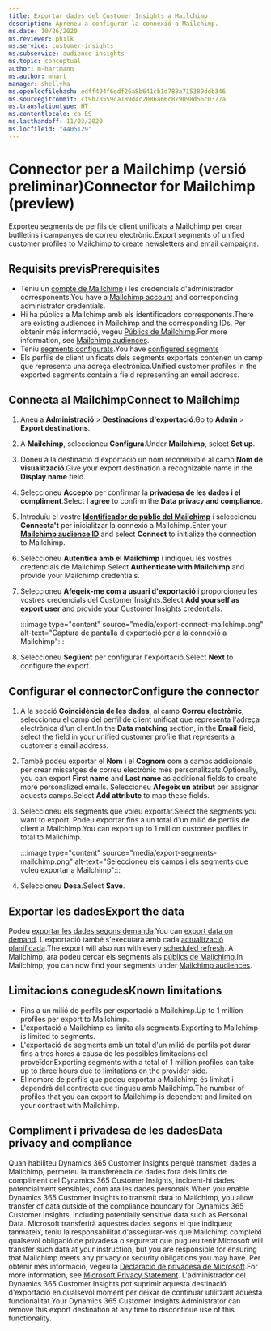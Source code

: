 ```yaml
---
title: Exportar dades del Customer Insights a Mailchimp
description: Apreneu a configurar la connexió a Mailchimp.
ms.date: 10/26/2020
ms.reviewer: philk
ms.service: customer-insights
ms.subservice: audience-insights
ms.topic: conceptual
author: m-hartmann
ms.author: mhart
manager: shellyha
ms.openlocfilehash: edff494f6edf26a8b641cb1d788a715389ddb346
ms.sourcegitcommit: cf9b78559ca189d4c2086a66c879098d56c0377a
ms.translationtype: HT
ms.contentlocale: ca-ES
ms.lasthandoff: 11/03/2020
ms.locfileid: "4405129"
---
```

# <a name="connector-for-mailchimp-preview"></a><span data-ttu-id="4b10c-103">Connector per a Mailchimp (versió preliminar)</span><span class="sxs-lookup"><span data-stu-id="4b10c-103">Connector for Mailchimp (preview)</span></span>

<span data-ttu-id="4b10c-104">Exporteu segments de perfils de client unificats a Mailchimp per crear butlletins i campanyes de correu electrònic.</span><span class="sxs-lookup"><span data-stu-id="4b10c-104">Export segments of unified customer profiles to Mailchimp to create newsletters and email campaigns.</span></span>

## <a name="prerequisites"></a><span data-ttu-id="4b10c-105">Requisits previs</span><span class="sxs-lookup"><span data-stu-id="4b10c-105">Prerequisites</span></span>

-   <span data-ttu-id="4b10c-106">Teniu un [compte de Mailchimp](https://mailchimp.com/) i les credencials d'administrador corresponents.</span><span class="sxs-lookup"><span data-stu-id="4b10c-106">You have a [Mailchimp account](https://mailchimp.com/) and corresponding administrator credentials.</span></span>
-   <span data-ttu-id="4b10c-107">Hi ha públics a Mailchimp amb els identificadors corresponents.</span><span class="sxs-lookup"><span data-stu-id="4b10c-107">There are existing audiences in Mailchimp and the corresponding IDs.</span></span> <span data-ttu-id="4b10c-108">Per obtenir més informació, vegeu [Públics de Mailchimp](https://mailchimp.com/help/create-audience/).</span><span class="sxs-lookup"><span data-stu-id="4b10c-108">For more information, see [Mailchimp audiences](https://mailchimp.com/help/create-audience/).</span></span>
-   <span data-ttu-id="4b10c-109">Teniu [segments configurats](segments.md).</span><span class="sxs-lookup"><span data-stu-id="4b10c-109">You have [configured segments](segments.md)</span></span>
-   <span data-ttu-id="4b10c-110">Els perfils de client unificats dels segments exportats contenen un camp que representa una adreça electrònica.</span><span class="sxs-lookup"><span data-stu-id="4b10c-110">Unified customer profiles in the exported segments contain a field representing an email address.</span></span>

## <a name="connect-to-mailchimp"></a><span data-ttu-id="4b10c-111">Connecta al Mailchimp</span><span class="sxs-lookup"><span data-stu-id="4b10c-111">Connect to Mailchimp</span></span>

1. <span data-ttu-id="4b10c-112">Aneu a **Administració** > **Destinacions d'exportació**.</span><span class="sxs-lookup"><span data-stu-id="4b10c-112">Go to **Admin** > **Export destinations**.</span></span>

1. <span data-ttu-id="4b10c-113">A **Mailchimp**, seleccioneu **Configura**.</span><span class="sxs-lookup"><span data-stu-id="4b10c-113">Under **Mailchimp**, select **Set up**.</span></span>

1. <span data-ttu-id="4b10c-114">Doneu a la destinació d'exportació un nom reconeixible al camp **Nom de visualització**.</span><span class="sxs-lookup"><span data-stu-id="4b10c-114">Give your export destination a recognizable name in the **Display name** field.</span></span>

1. <span data-ttu-id="4b10c-115">Seleccioneu **Accepto** per confirmar la **privadesa de les dades i el compliment**.</span><span class="sxs-lookup"><span data-stu-id="4b10c-115">Select **I agree** to confirm the **Data privacy and compliance**.</span></span>

1. <span data-ttu-id="4b10c-116">Introduïu el vostre **[Identificador de públic del Mailchimp](https://mailchimp.com/help/find-audience-id/)** i seleccioneu **Connecta't** per inicialitzar la connexió a Mailchimp.</span><span class="sxs-lookup"><span data-stu-id="4b10c-116">Enter your **[Mailchimp audience ID](https://mailchimp.com/help/find-audience-id/)** and select **Connect** to initialize the connection to Mailchimp.</span></span>

1. <span data-ttu-id="4b10c-117">Seleccioneu **Autentica amb el Mailchimp** i indiqueu les vostres credencials de Mailchimp.</span><span class="sxs-lookup"><span data-stu-id="4b10c-117">Select **Authenticate with Mailchimp** and provide your Mailchimp credentials.</span></span>

1. <span data-ttu-id="4b10c-118">Seleccioneu **Afegeix-me com a usuari d'exportació** i proporcioneu les vostres credencials del Customer Insights.</span><span class="sxs-lookup"><span data-stu-id="4b10c-118">Select **Add yourself as export user** and provide your Customer Insights credentials.</span></span>

   :::image type="content" source="media/export-connect-mailchimp.png" alt-text="Captura de pantalla d'exportació per a la connexió a Mailchimp":::

1. <span data-ttu-id="4b10c-120">Seleccioneu **Següent** per configurar l'exportació.</span><span class="sxs-lookup"><span data-stu-id="4b10c-120">Select **Next** to configure the export.</span></span>

## <a name="configure-the-connector"></a><span data-ttu-id="4b10c-121">Configurar el connector</span><span class="sxs-lookup"><span data-stu-id="4b10c-121">Configure the connector</span></span>

1. <span data-ttu-id="4b10c-122">A la secció **Coincidència de les dades**, al camp **Correu electrònic**, seleccioneu el camp del perfil de client unificat que representa l'adreça electrònica d'un client.</span><span class="sxs-lookup"><span data-stu-id="4b10c-122">In the **Data matching** section, in the **Email** field, select the field in your unified customer profile that represents a customer's email address.</span></span> 

1. <span data-ttu-id="4b10c-123">També podeu exportar el **Nom** i el **Cognom** com a camps addicionals per crear missatges de correu electrònic més personalitzats.</span><span class="sxs-lookup"><span data-stu-id="4b10c-123">Optionally, you can export **First name** and **Last name** as additional fields to create more personalized emails.</span></span> <span data-ttu-id="4b10c-124">Seleccioneu **Afegeix un atribut** per assignar aquests camps.</span><span class="sxs-lookup"><span data-stu-id="4b10c-124">Select **Add attribute** to map these fields.</span></span>

1. <span data-ttu-id="4b10c-125">Seleccioneu els segments que voleu exportar.</span><span class="sxs-lookup"><span data-stu-id="4b10c-125">Select the segments you want to export.</span></span> <span data-ttu-id="4b10c-126">Podeu exportar fins a un total d'un milió de perfils de client a Mailchimp.</span><span class="sxs-lookup"><span data-stu-id="4b10c-126">You can export up to 1 million customer profiles in total to Mailchimp.</span></span>

   :::image type="content" source="media/export-segments-mailchimp.png" alt-text="Seleccioneu els camps i els segments que voleu exportar a Mailchimp":::

1. <span data-ttu-id="4b10c-128">Seleccioneu **Desa**.</span><span class="sxs-lookup"><span data-stu-id="4b10c-128">Select **Save**.</span></span>

## <a name="export-the-data"></a><span data-ttu-id="4b10c-129">Exportar les dades</span><span class="sxs-lookup"><span data-stu-id="4b10c-129">Export the data</span></span>

<span data-ttu-id="4b10c-130">Podeu [exportar les dades segons demanda](export-destinations.md).</span><span class="sxs-lookup"><span data-stu-id="4b10c-130">You can [export data on demand](export-destinations.md).</span></span> <span data-ttu-id="4b10c-131">L'exportació també s'executarà amb cada [actualització planificada](system.md#schedule-tab).</span><span class="sxs-lookup"><span data-stu-id="4b10c-131">The export will also run with every [scheduled refresh](system.md#schedule-tab).</span></span> <span data-ttu-id="4b10c-132">A Mailchimp, ara podeu cercar els segments als [públics de Mailchimp](https://mailchimp.com/help/create-audience/).</span><span class="sxs-lookup"><span data-stu-id="4b10c-132">In Mailchimp, you can now find your segments under [Mailchimp audiences](https://mailchimp.com/help/create-audience/).</span></span>

## <a name="known-limitations"></a><span data-ttu-id="4b10c-133">Limitacions conegudes</span><span class="sxs-lookup"><span data-stu-id="4b10c-133">Known limitations</span></span>

- <span data-ttu-id="4b10c-134">Fins a un milió de perfils per exportació a Mailchimp.</span><span class="sxs-lookup"><span data-stu-id="4b10c-134">Up to 1 million profiles per export to Mailchimp.</span></span>
- <span data-ttu-id="4b10c-135">L'exportació a Mailchimp es limita als segments.</span><span class="sxs-lookup"><span data-stu-id="4b10c-135">Exporting to Mailchimp is limited to segments.</span></span>
- <span data-ttu-id="4b10c-136">L'exportació de segments amb un total d'un milió de perfils pot durar fins a tres hores a causa de les possibles limitacions del proveïdor.</span><span class="sxs-lookup"><span data-stu-id="4b10c-136">Exporting segments with a total of 1 million profiles can take up to three hours due to limitations on the provider side.</span></span> 
- <span data-ttu-id="4b10c-137">El nombre de perfils que podeu exportar a Mailchimp és limitat i dependrà del contracte que tingueu amb Mailchimp.</span><span class="sxs-lookup"><span data-stu-id="4b10c-137">The number of profiles that you can export to Mailchimp is dependent and limited on your contract with Mailchimp.</span></span>

## <a name="data-privacy-and-compliance"></a><span data-ttu-id="4b10c-138">Compliment i privadesa de les dades</span><span class="sxs-lookup"><span data-stu-id="4b10c-138">Data privacy and compliance</span></span>

<span data-ttu-id="4b10c-139">Quan habiliteu Dynamics 365 Customer Insights perquè transmeti dades a Mailchimp, permeteu la transferència de dades fora dels límits de compliment del Dynamics 365 Customer Insights, incloent-hi dades potencialment sensibles, com ara les dades personals.</span><span class="sxs-lookup"><span data-stu-id="4b10c-139">When you enable Dynamics 365 Customer Insights to transmit data to Mailchimp, you allow transfer of data outside of the compliance boundary for Dynamics 365 Customer Insights, including potentially sensitive data such as Personal Data.</span></span> <span data-ttu-id="4b10c-140">Microsoft transferirà aquestes dades segons el que indiqueu; tanmateix, teniu la responsabilitat d'assegurar-vos que Mailchimp compleixi qualsevol obligació de privadesa o seguretat que pugueu tenir.</span><span class="sxs-lookup"><span data-stu-id="4b10c-140">Microsoft will transfer such data at your instruction, but you are responsible for ensuring that Mailchimp meets any privacy or security obligations you may have.</span></span> <span data-ttu-id="4b10c-141">Per obtenir més informació, vegeu la [Declaració de privadesa de Microsoft](https://go.microsoft.com/fwlink/?linkid=396732).</span><span class="sxs-lookup"><span data-stu-id="4b10c-141">For more information, see [Microsoft Privacy Statement](https://go.microsoft.com/fwlink/?linkid=396732).</span></span>
<span data-ttu-id="4b10c-142">L'administrador del Dynamics 365 Customer Insights pot suprimir aquesta destinació d'exportació en qualsevol moment per deixar de continuar utilitzant aquesta funcionalitat.</span><span class="sxs-lookup"><span data-stu-id="4b10c-142">Your Dynamics 365 Customer Insights Administrator can remove this export destination at any time to discontinue use of this functionality.</span></span>
